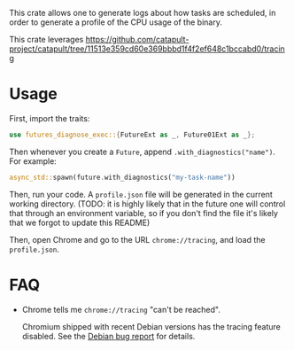 This crate allows one to generate logs about how tasks are scheduled, in order to generate a
profile of the CPU usage of the binary.

This crate leverages https://github.com/catapult-project/catapult/tree/11513e359cd60e369bbbd1f4f2ef648c1bccabd0/tracing

# Usage

First, import the traits:

```rust
use futures_diagnose_exec::{FutureExt as _, Future01Ext as _};
```

Then whenever you create a `Future`, append `.with_diagnostics("name")`. For example:

```rust
async_std::spawn(future.with_diagnostics("my-task-name"))
```

Then, run your code. A `profile.json` file will be generated in the current working directory.
(TODO: it is highly likely that in the future one will control that through an environment
variable, so if you don't find the file it's likely that we forgot to update this README)

Then, open Chrome and go to the URL `chrome://tracing`, and load the `profile.json`.

# FAQ

- Chrome tells me `chrome://tracing` "can't be reached".

  Chromium shipped with recent Debian versions has the tracing feature disabled.
  See the [Debian bug
  report](https://bugs.debian.org/cgi-bin/bugreport.cgi?bug=922431) for details.
